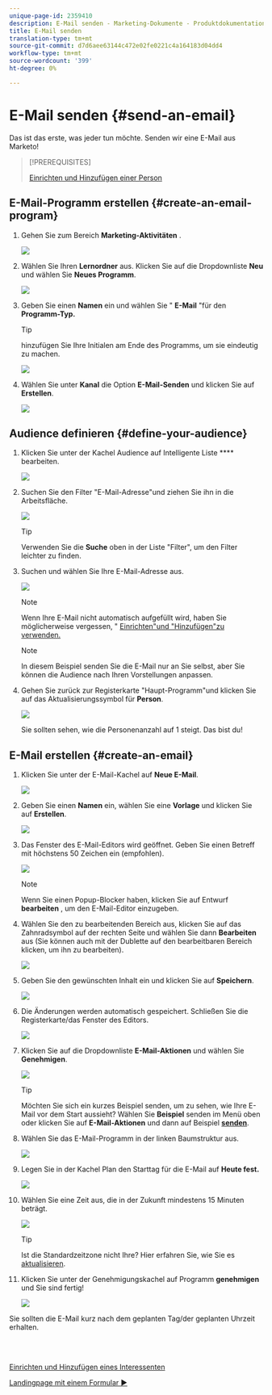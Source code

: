 ```yaml
---
unique-page-id: 2359410
description: E-Mail senden - Marketing-Dokumente - Produktdokumentation
title: E-Mail senden
translation-type: tm+mt
source-git-commit: d7d6aee63144c472e02fe0221c4a164183d04dd4
workflow-type: tm+mt
source-wordcount: '399'
ht-degree: 0%

---
```



# E-Mail senden {#send-an-email}

Das ist das erste, was jeder tun möchte. Senden wir eine E-Mail aus Marketo!

>[!PREREQUISITES]
>
>[Einrichten und Hinzufügen einer Person](/help/marketo/getting-started/quick-wins/get-set-up-and-add-a-person.md)

## E-Mail-Programm erstellen {#create-an-email-program}

1. Gehen Sie zum Bereich **Marketing-Aktivitäten** .

   ![](assets/one-1.png)

1. Wählen Sie Ihren **Lernordner** aus. Klicken Sie auf die Dropdownliste **Neu** und wählen Sie **Neues Programm**.

   ![](assets/two-1.png)

1. Geben Sie einen **Namen** ein und wählen Sie &quot; **E-Mail** &quot;für den **Programm-Typ.**

   >[!TIP]
   >
   >hinzufügen Sie Ihre Initialen am Ende des Programms, um sie eindeutig zu machen.

   ![](assets/three.png)

1. Wählen Sie unter **Kanal** die Option **E-Mail-Senden** und klicken Sie auf **Erstellen**.

   ![](assets/image2015-3-2-16-3a25-3a18.png)

## Audience definieren {#define-your-audience}

1. Klicken Sie unter der Kachel Audience auf Intelligente Liste **** bearbeiten.

   ![](assets/five.png)

1. Suchen Sie den Filter &quot;E-Mail-Adresse&quot;und ziehen Sie ihn in die Arbeitsfläche.

   ![](assets/six.png)

   >[!TIP]
   >
   >Verwenden Sie die **Suche** oben in der Liste &quot;Filter&quot;, um den Filter leichter zu finden.

1. Suchen und wählen Sie Ihre E-Mail-Adresse aus.

   ![](assets/seven-1.png)

   >[!NOTE]
   >
   >Wenn Ihre E-Mail nicht automatisch aufgefüllt wird, haben Sie möglicherweise vergessen, &quot; [Einrichten&quot;und &quot;Hinzufügen&quot;zu verwenden.](/help/marketo/getting-started/quick-wins/get-set-up-and-add-a-person.md)

   >[!NOTE]
   >
   >In diesem Beispiel senden Sie die E-Mail nur an Sie selbst, aber Sie können die Audience nach Ihren Vorstellungen anpassen.

1. Gehen Sie zurück zur Registerkarte &quot;Haupt-Programm&quot;und klicken Sie auf das Aktualisierungssymbol für **Person**.

   ![](assets/refresh-icon.png)

   Sie sollten sehen, wie die Personenanzahl auf 1 steigt. Das bist du!

## E-Mail erstellen {#create-an-email}

1. Klicken Sie unter der E-Mail-Kachel auf **Neue E-Mail**.

   ![](assets/image2014-9-8-15-3a10-3a47.png)

1. Geben Sie einen **Namen** ein, wählen Sie eine **Vorlage** und klicken Sie auf **Erstellen**.

   ![](assets/ten-1.png)

1. Das Fenster des E-Mail-Editors wird geöffnet. Geben Sie einen Betreff mit höchstens 50 Zeichen ein (empfohlen).

   ![](assets/eleven.png)

   >[!NOTE]
   >
   >Wenn Sie einen Popup-Blocker haben, klicken Sie auf Entwurf **bearbeiten** , um den E-Mail-Editor einzugeben.

1. Wählen Sie den zu bearbeitenden Bereich aus, klicken Sie auf das Zahnradsymbol auf der rechten Seite und wählen Sie dann **Bearbeiten** aus (Sie können auch mit der Dublette auf den bearbeitbaren Bereich klicken, um ihn zu bearbeiten).

   ![](assets/twelve.png)

1. Geben Sie den gewünschten Inhalt ein und klicken Sie auf **Speichern**.

   ![](assets/thirteen.png)

1. Die Änderungen werden automatisch gespeichert. Schließen Sie die Registerkarte/das Fenster des Editors.

   ![](assets/fourteen.png)

1. Klicken Sie auf die Dropdownliste **E-Mail-Aktionen** und wählen Sie **Genehmigen**.

   ![](assets/fifteen.png)

   >[!TIP]
   >
   >Möchten Sie sich ein kurzes Beispiel senden, um zu sehen, wie Ihre E-Mail vor dem Start aussieht? Wählen Sie **Beispiel** senden im Menü oben oder klicken Sie auf **E-Mail-Aktionen** und dann auf Beispiel [**senden**](/help/marketo/product-docs/email-marketing/general/creating-an-email/send-a-sample-email.md).

1. Wählen Sie das E-Mail-Programm in der linken Baumstruktur aus.

   ![](assets/sixteen.png)

1. Legen Sie in der Kachel Plan den Starttag für die E-Mail auf **Heute fest.**

   ![](assets/image2014-9-8-15-3a13-3a11.png)

1. Wählen Sie eine Zeit aus, die in der Zukunft mindestens 15 Minuten beträgt.

   ![](assets/image2014-9-8-15-3a13-3a25.png)

   >[!TIP]
   >
   >Ist die Standardzeitzone nicht Ihre? Hier erfahren Sie, wie Sie es [aktualisieren](/help/marketo/product-docs/administration/settings/select-your-language-locale-and-time-zone.md).

1. Klicken Sie unter der Genehmigungskachel auf Programm **genehmigen** und Sie sind fertig!

   ![](assets/image2014-9-8-15-3a13-3a34.png)

Sie sollten die E-Mail kurz nach dem geplanten Tag/der geplanten Uhrzeit erhalten.

<br> 

[Einrichten und Hinzufügen eines Interessenten](/help/marketo/getting-started/quick-wins/get-set-up-and-add-a-person.md)

[Landingpage mit einem Formular ►](/help/marketo/getting-started/quick-wins/landing-page-with-a-form.md)
